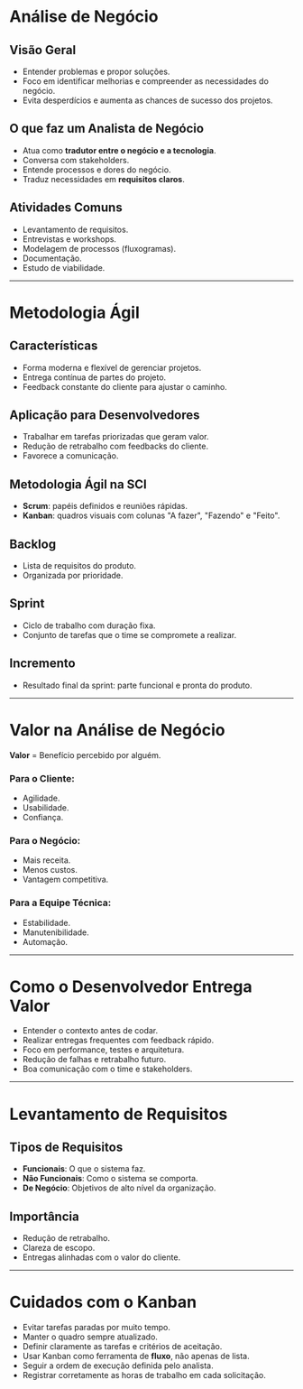 # Análise de Negócio

## Visão Geral

- Entender problemas e propor soluções.
- Foco em identificar melhorias e compreender as necessidades do negócio.
- Evita desperdícios e aumenta as chances de sucesso dos projetos.

## O que faz um Analista de Negócio

- Atua como **tradutor entre o negócio e a tecnologia**.
- Conversa com stakeholders.
- Entende processos e dores do negócio.
- Traduz necessidades em **requisitos claros**.

## Atividades Comuns

- Levantamento de requisitos.
- Entrevistas e workshops.
- Modelagem de processos (fluxogramas).
- Documentação.
- Estudo de viabilidade.

---

# Metodologia Ágil

## Características

- Forma moderna e flexível de gerenciar projetos.
- Entrega contínua de partes do projeto.
- Feedback constante do cliente para ajustar o caminho.

## Aplicação para Desenvolvedores

- Trabalhar em tarefas priorizadas que geram valor.
- Redução de retrabalho com feedbacks do cliente.
- Favorece a comunicação.

## Metodologia Ágil na SCI

- **Scrum**: papéis definidos e reuniões rápidas.
- **Kanban**: quadros visuais com colunas "A fazer", "Fazendo" e "Feito".

## Backlog

- Lista de requisitos do produto.
- Organizada por prioridade.

## Sprint

- Ciclo de trabalho com duração fixa.
- Conjunto de tarefas que o time se compromete a realizar.

## Incremento

- Resultado final da sprint: parte funcional e pronta do produto.

---

# Valor na Análise de Negócio

**Valor** = Benefício percebido por alguém.

### Para o Cliente:

- Agilidade.
- Usabilidade.
- Confiança.

### Para o Negócio:

- Mais receita.
- Menos custos.
- Vantagem competitiva.

### Para a Equipe Técnica:

- Estabilidade.
- Manutenibilidade.
- Automação.

---

# Como o Desenvolvedor Entrega Valor

- Entender o contexto antes de codar.
- Realizar entregas frequentes com feedback rápido.
- Foco em performance, testes e arquitetura.
- Redução de falhas e retrabalho futuro.
- Boa comunicação com o time e stakeholders.

---

# Levantamento de Requisitos

## Tipos de Requisitos

- **Funcionais**: O que o sistema faz.
- **Não Funcionais**: Como o sistema se comporta.
- **De Negócio**: Objetivos de alto nível da organização.

## Importância

- Redução de retrabalho.
- Clareza de escopo.
- Entregas alinhadas com o valor do cliente.

---

# Cuidados com o Kanban

- Evitar tarefas paradas por muito tempo.
- Manter o quadro sempre atualizado.
- Definir claramente as tarefas e critérios de aceitação.
- Usar Kanban como ferramenta de **fluxo**, não apenas de lista.
- Seguir a ordem de execução definida pelo analista.
- Registrar corretamente as horas de trabalho em cada solicitação.
